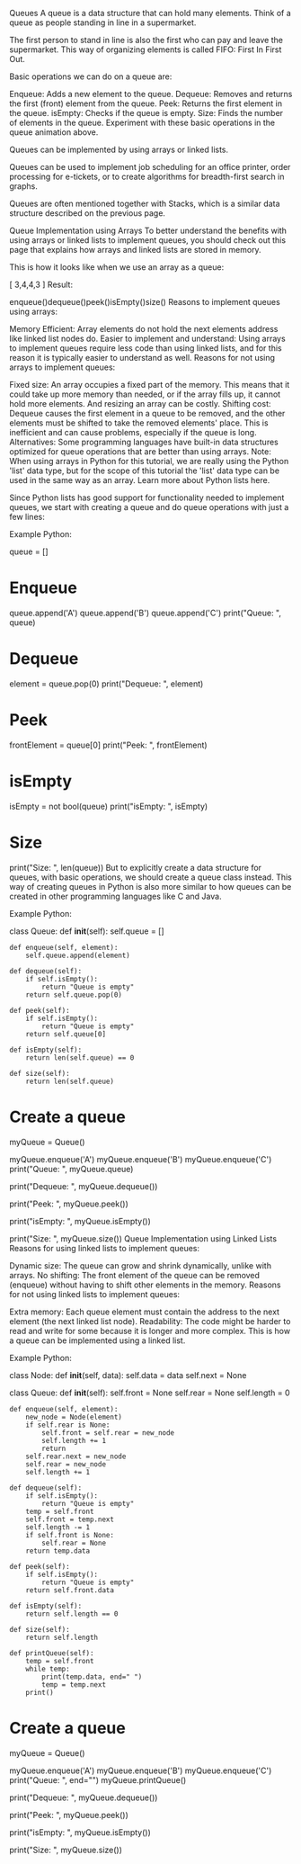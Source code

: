 Queues
A queue is a data structure that can hold many elements.
Think of a queue as people standing in line in a supermarket.

The first person to stand in line is also the first who can pay and leave the supermarket. This way of organizing elements is called FIFO: First In First Out.

Basic operations we can do on a queue are:

Enqueue: Adds a new element to the queue.
Dequeue: Removes and returns the first (front) element from the queue.
Peek: Returns the first element in the queue.
isEmpty: Checks if the queue is empty.
Size: Finds the number of elements in the queue.
Experiment with these basic operations in the queue animation above.

Queues can be implemented by using arrays or linked lists.

Queues can be used to implement job scheduling for an office printer, order processing for e-tickets, or to create algorithms for breadth-first search in graphs.

Queues are often mentioned together with Stacks, which is a similar data structure described on the previous page.

Queue Implementation using Arrays
To better understand the benefits with using arrays or linked lists to implement queues, you should check out this page that explains how arrays and linked lists are stored in memory.

This is how it looks like when we use an array as a queue:

[ 3,4,4,3 ]
Result:

enqueue()dequeue()peek()isEmpty()size()
Reasons to implement queues using arrays:

Memory Efficient: Array elements do not hold the next elements address like linked list nodes do.
Easier to implement and understand: Using arrays to implement queues require less code than using linked lists, and for this reason it is typically easier to understand as well.
Reasons for not using arrays to implement queues:

Fixed size: An array occupies a fixed part of the memory. This means that it could take up more memory than needed, or if the array fills up, it cannot hold more elements. And resizing an array can be costly.
Shifting cost: Dequeue causes the first element in a queue to be removed, and the other elements must be shifted to take the removed elements' place. This is inefficient and can cause problems, especially if the queue is long.
Alternatives: Some programming languages have built-in data structures optimized for queue operations that are better than using arrays.
Note: When using arrays in Python for this tutorial, we are really using the Python 'list' data type, but for the scope of this tutorial the 'list' data type can be used in the same way as an array. Learn more about Python lists here.

Since Python lists has good support for functionality needed to implement queues, we start with creating a queue and do queue operations with just a few lines:

Example
Python:

queue = []

# Enqueue
queue.append('A')
queue.append('B')
queue.append('C')
print("Queue: ", queue)

# Dequeue
element = queue.pop(0)
print("Dequeue: ", element)

# Peek
frontElement = queue[0]
print("Peek: ", frontElement)

# isEmpty
isEmpty = not bool(queue)
print("isEmpty: ", isEmpty)

# Size
print("Size: ", len(queue))
But to explicitly create a data structure for queues, with basic operations, we should create a queue class instead. This way of creating queues in Python is also more similar to how queues can be created in other programming languages like C and Java.

Example
Python:

class Queue:
    def __init__(self):
        self.queue = []
    
    def enqueue(self, element):
        self.queue.append(element)
    
    def dequeue(self):
        if self.isEmpty():
            return "Queue is empty"
        return self.queue.pop(0)
    
    def peek(self):
        if self.isEmpty():
            return "Queue is empty"
        return self.queue[0]
    
    def isEmpty(self):
        return len(self.queue) == 0
    
    def size(self):
        return len(self.queue)

# Create a queue
myQueue = Queue()

myQueue.enqueue('A')
myQueue.enqueue('B')
myQueue.enqueue('C')
print("Queue: ", myQueue.queue)

print("Dequeue: ", myQueue.dequeue())

print("Peek: ", myQueue.peek())

print("isEmpty: ", myQueue.isEmpty())

print("Size: ", myQueue.size())
Queue Implementation using Linked Lists
Reasons for using linked lists to implement queues:

Dynamic size: The queue can grow and shrink dynamically, unlike with arrays.
No shifting: The front element of the queue can be removed (enqueue) without having to shift other elements in the memory.
Reasons for not using linked lists to implement queues:

Extra memory: Each queue element must contain the address to the next element (the next linked list node).
Readability: The code might be harder to read and write for some because it is longer and more complex.
This is how a queue can be implemented using a linked list.

Example
Python:

class Node:
    def __init__(self, data):
        self.data = data
        self.next = None

class Queue:
    def __init__(self):
        self.front = None
        self.rear = None
        self.length = 0
    
    def enqueue(self, element):
        new_node = Node(element)
        if self.rear is None:
            self.front = self.rear = new_node
            self.length += 1
            return
        self.rear.next = new_node
        self.rear = new_node
        self.length += 1
    
    def dequeue(self):
        if self.isEmpty():
            return "Queue is empty"
        temp = self.front
        self.front = temp.next
        self.length -= 1
        if self.front is None:
            self.rear = None
        return temp.data
    
    def peek(self):
        if self.isEmpty():
            return "Queue is empty"
        return self.front.data
    
    def isEmpty(self):
        return self.length == 0
    
    def size(self):
        return self.length

    def printQueue(self):
        temp = self.front
        while temp:
            print(temp.data, end=" ")
            temp = temp.next
        print()

# Create a queue
myQueue = Queue()

myQueue.enqueue('A')
myQueue.enqueue('B')
myQueue.enqueue('C')
print("Queue: ", end="")
myQueue.printQueue()

print("Dequeue: ", myQueue.dequeue())

print("Peek: ", myQueue.peek())

print("isEmpty: ", myQueue.isEmpty())

print("Size: ", myQueue.size())
